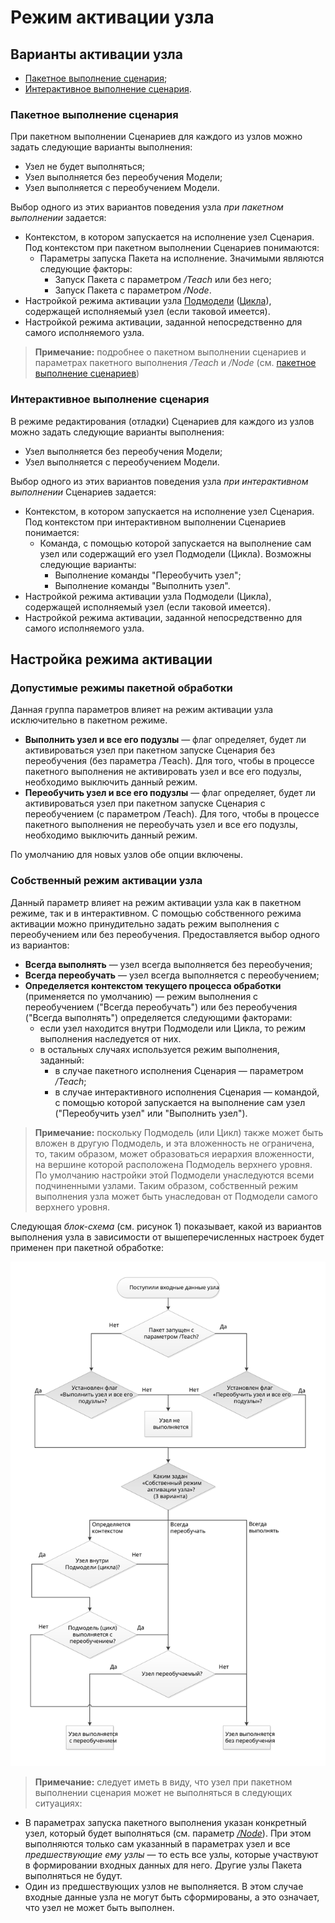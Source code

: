 # Режим активации узла

## Варианты активации узла

* [Пакетное выполнение сценария](#paketnoe-vypolnenie-stsenariya);
* [Интерактивное выполнение сценария](#interaktivnoe-vypolnenie-stsenariya).

### Пакетное выполнение сценария

При пакетном выполнении Сценариев для каждого из узлов можно задать следующие варианты выполнения:

* Узел не будет выполняться;
* Узел выполняется без переобучения Модели;
* Узел выполняется с переобучением Модели.

Выбор одного из этих вариантов поведения узла *при пакетном выполнении* задается:

* Контекстом, в котором запускается на исполнение узел Сценария. Под контекстом при пакетном выполнении Сценариев понимаются:
  * Параметры запуска Пакета на исполнение. Значимыми являются следующие факторы:
    * Запуск Пакета с параметром */Teach* или без него;
    * Запуск Пакета с параметром */Node*.
* Настройкой режима активации узла [Подмодели](../processors/control/submodel.md) ([Цикла](../processors/control/cycle.md)), содержащей исполняемый узел (если таковой имеется).
* Настройкой режима активации, заданной непосредственно для самого исполняемого узла.

> **Примечание:** подробнее о пакетном выполнении сценариев и параметрах пакетного выполнения */Teach* и */Node* (см. [пакетное выполнение сценариев](./batchlauncher.md))

### Интерактивное выполнение сценария

В режиме редактирования (отладки) Сценариев для каждого из узлов можно задать следующие варианты выполнения:

* Узел выполняется без переобучения Модели;
* Узел выполняется с переобучением Модели.

Выбор одного из этих вариантов поведения узла *при интерактивном выполнении* Сценариев задается:

* Контекстом, в котором запускается на исполнение узел Сценария. Под контекстом при интерактивном выполнении Сценариев понимается:
  * Команда, с помощью которой запускается на выполнение сам узел или содержащий его узел Подмодели (Цикла). Возможны следующие варианты:
    * Выполнение команды "Переобучить узел";
    * Выполнение команды "Выполнить узел".
* Настройкой режима активации узла Подмодели (Цикла), содержащей исполняемый узел (если таковой имеется).
* Настройкой режима активации, заданной непосредственно для самого исполняемого узла.

## Настройка режима активации

### Допустимые режимы пакетной обработки

Данная группа параметров влияет на режим активации узла исключительно в пакетном режиме.

* **Выполнить узел и все его подузлы** — флаг определяет, будет ли активироваться узел при пакетном запуске Сценария без переобучения (без параметра /Teach). Для того, чтобы в процессе пакетного выполнения  не активировать узел и все его подузлы, необходимо выключить данный режим.
* **Переобучить узел и все его подузлы** — флаг определяет, будет ли активироваться узел при пакетном запуске Сценария с переобучением (с параметром /Teach). Для того, чтобы в процессе пакетного выполнения  не переобучать узел и все его подузлы, необходимо выключить данный режим.

По умолчанию для новых узлов обе опции включены.

### Собственный режим активации узла

Данный параметр влияет на режим активации узла как в пакетном режиме, так и в интерактивном.
С помощью собственного режима активации можно принудительно задать режим выполнения с переобучением или без переобучения. Предоставляется выбор одного из вариантов:

* **Всегда выполнять** — узел всегда выполняется без переобучения;
* **Всегда переобучать** — узел всегда выполняется с переобучением;
* **Определяется контекстом текущего процесса обработки** (применяется по умолчанию) — режим выполнения с переобучением ("Всегда переобучать") или без переобучения ("Всегда выполнять") определяется следующими факторами:
  * если узел находится внутри Подмодели или Цикла, то режим выполнения наследуется от них.
  * в остальных случаях используется режим выполнения, заданный:
    * в случае пакетного исполнения Сценария — параметром */Teach*;
    * в случае интерактивного исполнения Сценария — командой, с помощью которой запускается на выполнение сам узел ("Переобучить узел" или "Выполнить узел").

> **Примечание:** поскольку Подмодель (или Цикл) также может быть вложен в другую Подмодель, и эта вложенность не ограничена, то, таким образом, может образоваться иерархия вложенности, на вершине которой расположена Подмодель верхнего уровня. По умолчанию настройки этой Подмодели унаследуются всеми подчиненными узлами. Таким образом, собственный режим выполнения узла может быть унаследован от Подмодели самого верхнего уровня.

Следующая *блок-схема* (см. рисунок 1) показывает, какой из вариантов выполнения узла в зависимости от вышеперечисленных настроек будет применен при пакетной обработке:

![Алгоритм выбора режима активации.](setting-batch-processing-mode-1.svg)

> **Примечание:** следует иметь в виду, что узел при пакетном выполнении сценария может не выполняться в следующих ситуациях:

* В параметрах запуска пакетного выполнения указан конкретный узел, который будет выполняться (см. параметр [*/Node*](./batchlauncher.md)). При этом выполняются только сам указанный в параметрах узел и все *предшествующие ему узлы* — то есть все узлы, которые участвуют в формировании входных данных для него. Другие узлы Пакета выполняться не будут.
* Один из предшествующих узлов не выполняется. В этом случае входные данные узла не могут быть сформированы, а это означает, что узел не может быть выполнен.